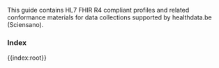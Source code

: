 This guide contains HL7 FHIR R4 compliant profiles and related conformance materials for data collections supported by healthdata.be (Sciensano).

### Index


{{index:root}}